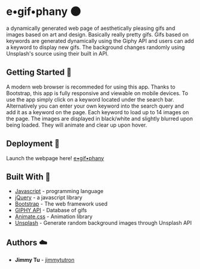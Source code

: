 # e•gif•phany :new_moon:
a dynamically generated web page of aesthetically pleasing gifs and images based on art and design. Basically really pretty gifs.
Gifs based on keywords are generated dynamically using the Giphy API and users can add a keyword to display new gifs. The background changes randomly using Unsplash's source using their built in API.


 
## Getting Started :leaves:

A modern web browser is recommeded for using this app. Thanks to Bootstrap, this app is fully responsive and viewable on mobile devices. To use the app simply click on a keyword located under the search bar. Alternatively you can enter your own keyword into the search query and add it as a keyword on the page. Each keyword to load up to 14 images on the page. The images are displayed in black/white and slightly blurred upon being loaded. They will animate and clear up upon hover. 


## Deployment :blossom:
Launch the webpage here! [e•gif•phany](https://jimmytutron.github.io/eGIFphany/) 

## Built With :fallen_leaf:

* [Javascript](https://www.javascript.com/) - programming language
* [jQuery](https://jquery.com/) - a javascript library
* [Bootstrap](https://getbootstrap.com/) - The web framework used
* [GIPHY API](https://developers.giphy.com/) - Database of gifs
* [Animate.css](https://daneden.github.io/animate.css/)  - Animation library
* [Unsplash](https://source.unsplash.com/) - Generate random background images through Unsplash API

## Authors :cloud:

* **Jimmy Tu** - [jimmytutron](https://github.com/jimmytutron)




